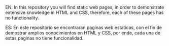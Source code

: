 EN: In this repository you will find static web pages, in order to demonstrate extensive knowledge in HTML and CSS, therefore, each of these pages has no functionality.

ES: En este repositorio se encontraran paginas web estaticas, con el fin de demostrar amplios conocimientos en HTML y CSS, por ende, cada una de estas paginas no tiene funcionalidad.
